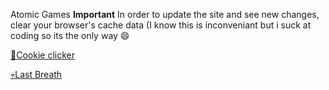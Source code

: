 Atomic Games
**Important** In order to update the site and see new changes, clear your browser's cache data (I know this is inconveniant but i suck at coding so its the only way 😄

[🍪Cookie clicker](https://atomic12321.github.io/cookieclicker/)

[💀Last Breath](https://atomic12321.github.io/LastBreathPhase3/)
